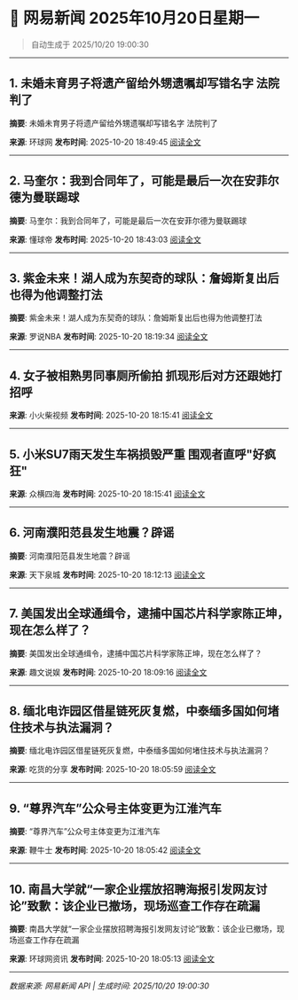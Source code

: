 # 📰 网易新闻 2025年10月20日星期一

> 自动生成于 2025/10/20 19:00:30

---

## 1. 未婚未育男子将遗产留给外甥遗嘱却写错名字 法院判了

**摘要**: 未婚未育男子将遗产留给外甥遗嘱却写错名字 法院判了

**来源**: 环球网
**发布时间**: 2025-10-20 18:49:45
[阅读全文](https://m.163.com/news/article/KCAVIRCH00019SNS.html)

---

## 2. 马奎尔：我到合同年了，可能是最后一次在安菲尔德为曼联踢球

**摘要**: 马奎尔：我到合同年了，可能是最后一次在安菲尔德为曼联踢球

**来源**: 懂球帝
**发布时间**: 2025-10-20 18:43:03
[阅读全文](https://m.163.com/news/article/KCB7QMSE0549BAP0.html)

---

## 3. 紫金未来！湖人成为东契奇的球队：詹姆斯复出后也得为他调整打法

**摘要**: 紫金未来！湖人成为东契奇的球队：詹姆斯复出后也得为他调整打法

**来源**: 罗说NBA
**发布时间**: 2025-10-20 18:19:34
[阅读全文](https://m.163.com/news/article/KCB63IQK0529BA9O.html)

---

## 4. 女子被相熟男同事厕所偷拍 抓现形后对方还跟她打招呼

**来源**: 小火柴视频
**发布时间**: 2025-10-20 18:15:41
[阅读全文](https://m.163.com/news/video/VNBD7EOI4.html)

---

## 5. 小米SU7雨天发生车祸损毁严重 围观者直呼"好疯狂"

**来源**: 众横四海
**发布时间**: 2025-10-20 18:15:41
[阅读全文](https://m.163.com/news/video/VNBD36CDO.html)

---

## 6. 河南濮阳范县发生地震？辟谣

**摘要**: 河南濮阳范县发生地震？辟谣

**来源**: 天下泉城
**发布时间**: 2025-10-20 18:12:13
[阅读全文](https://m.163.com/news/article/KCB6287J05508FYJ.html)

---

## 7. 美国发出全球通缉令，逮捕中国芯片科学家陈正坤，现在怎么样了？

**摘要**: 美国发出全球通缉令，逮捕中国芯片科学家陈正坤，现在怎么样了？

**来源**: 趣文说娱
**发布时间**: 2025-10-20 18:09:16
[阅读全文](https://m.163.com/news/article/KCB5SQ6105568PH0.html)

---

## 8. 缅北电诈园区借星链死灰复燃，中泰缅多国如何堵住技术与执法漏洞？

**摘要**: 缅北电诈园区借星链死灰复燃，中泰缅多国如何堵住技术与执法漏洞？

**来源**: 吃货的分享
**发布时间**: 2025-10-20 18:05:59
[阅读全文](https://m.163.com/news/article/KCB5MR5C0553TEVH.html)

---

## 9. “尊界汽车”公众号主体变更为江淮汽车

**摘要**: “尊界汽车”公众号主体变更为江淮汽车

**来源**: 鞭牛士
**发布时间**: 2025-10-20 18:05:42
[阅读全文](https://m.163.com/news/article/KCB5MAI40511A6N9.html)

---

## 10. 南昌大学就“一家企业摆放招聘海报引发网友讨论”致歉：该企业已撤场，现场巡查工作存在疏漏

**摘要**: 南昌大学就“一家企业摆放招聘海报引发网友讨论”致歉：该企业已撤场，现场巡查工作存在疏漏

**来源**: 环球网资讯
**发布时间**: 2025-10-20 18:05:13
[阅读全文](https://m.163.com/news/article/KCB5LDUU0514R9OJ.html)

---

*数据来源: 网易新闻 API | 生成时间: 2025/10/20 19:00:30*